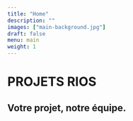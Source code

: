 ```yaml
---
title: "Home"
description: ""
images: ["main-background.jpg"]
draft: false
menu: main
weight: 1
---
```


# PROJETS RIOS
## Votre projet, notre équipe.

